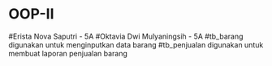 # OOP-II
#Erista Nova Saputri - 5A
#Oktavia Dwi Mulyaningsih - 5A
#tb_barang digunakan untuk menginputkan data barang
#tb_penjualan digunakan untuk membuat laporan penjualan barang
